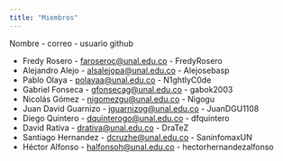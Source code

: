 ```yaml
---
title: "Miembros"
---
```

<!-- 
faroseroc@unal.edu.co
alsalejopa@unal.edu.co 
polayaa@unal.edu.co 
gfonsecag@unal.edu.co
nigomezgu@unal.edu.co
jguarnizog@unal.edu.co 
dquinterogo@unal.edu.co 
drativa@unal.edu.co 
darianos@unal.edu.co
halfonsoh@unal.edu.co
-->

Nombre - correo - usuario github

- Fredy Rosero - [faroseroc@unal.edu.co](mailto:faroseroc@unal.edu.co) - FredyRosero
- Alejandro Alejo - [alsalejopa@unal.edu.co](mailto:alsalejopa@unal.edu.co) - Alejosebasp
- Pablo Olaya - [polayaa@unal.edu.co](mailto:polayaa@unal.edu.co) - N1ghtlyC0de
- Gabriel Fonseca - [gfonsecag@unal.edu.co](mailto:gfonsecag@unal.edu.co) - gabok2003
- Nicolás Gómez - [nigomezgu@unal.edu.co](mailto:nigomezgu@unal.edu.co) - Nigogu
- Juan David Guarnizo - jguarnizog@unal.edu.co - JuanDGU1108
- Diego Quintero - [dquinterogo@unal.edu.co](mailto:dquinterogo@unal.edu.co) - dfquintero
- David Rativa - [drativa@unal.edu.co](mailto:drativa@unal.edu.co) - DraTeZ
- Santiago Hernandez - [dcruzhe@unal.edu.co](mailto:dcruzhe@unal.edu.co) - SaninfomaxUN
- Héctor Alfonso - [halfonsoh@unal.edu.co](mailto:halfonsoh@unal.edu.co) - hectorhernandezalfonso

